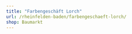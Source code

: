 ```yaml
---
title: "Farbengeschäft Lorch"
url: /rheinfelden-baden/farbengeschaeft-lorch/
shop: Baumarkt
---
```

